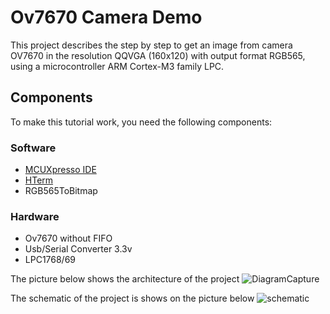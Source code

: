 # Ov7670 Camera Demo
This project describes the step by step to get an image from camera OV7670 in the resolution QQVGA (160x120) with output format RGB565, using a microcontroller ARM Cortex-M3 family LPC.

## Components
To make this tutorial work, you need the following components:

### Software
- [MCUXpresso IDE](https://www.nxp.com/support/developer-resources/software-development-tools/mcuxpresso-software-and-tools/mcuxpresso-integrated-development-environment-ide:MCUXpresso-IDE?tab=Design_Tools_Tabhttps://www.nxp.com/support/developer-resources/software-development-tools/mcuxpresso-software-and-tools/mcuxpresso-integrated-development-environment-ide:MCUXpresso-IDE?tab=Design_Tools_Tab)
- [HTerm](http://www.der-hammer.info/terminal/)
- RGB565ToBitmap

### Hardware
- Ov7670 without FIFO
- Usb/Serial Converter 3.3v
- LPC1768/69

The picture below shows the architecture of the project 
![DiagramCapture](https://user-images.githubusercontent.com/40465199/56409447-7a947980-624f-11e9-90fd-a30b67bd24df.png)

The schematic of the project is shows on the picture below
![schematic](https://user-images.githubusercontent.com/40465199/56399964-a13eba00-6227-11e9-9bff-03f9a9ec9ea9.png)
